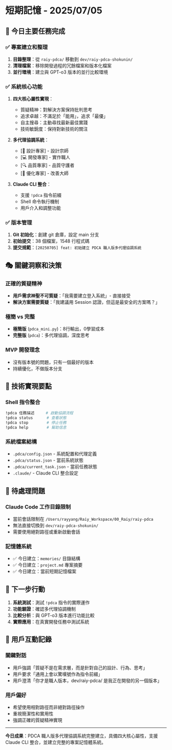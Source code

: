 # 短期記憶 - 2025/07/05

## 🎯 今日主要任務完成

### ✅ 專案建立和整理
1. **目錄整理**：從 `raiy-pdca/` 移動到 `dev/raiy-pdca-shokunin/`
2. **清理檔案**：移除開發過程的冗餘檔案和版本化檔案
3. **並行環境**：建立與 GPT-o3 版本的並行比較環境

### ✅ 系統核心功能
1. **四大核心屬性實現**：
   - 質疑精神：對解決方案保持批判思考
   - 追求卓越：不滿足於「能用」，追求「最優」  
   - 自主搜尋：主動尋找最新最佳實踐
   - 技術敏銳度：保持對新技術的關注

2. **多代理協調系統**：
   - [🎨 設計專家] - 設計宗師
   - [💻 開發專家] - 實作職人
   - [🔍 品質專家] - 品質守護者
   - [🚀 優化專家] - 改善大師

3. **Claude CLI 整合**：
   - 支援 `!pdca` 指令前綴
   - Shell 命令執行機制
   - 用戶介入和調整功能

### ✅ 版本管理
1. **Git 初始化**：創建 git 倉庫，設定 main 分支
2. **初始提交**：38 個檔案，1548 行程式碼
3. **提交規範**：`[20250705] feat: 初始建立 PDCA 職人版多代理協調系統`

## 🎭 關鍵洞察和決策

### 正確的質疑精神
- **用戶需求神聖不可質疑**：「我需要建立登入系統」- 直接接受
- **解決方案需要質疑**：「我建議用 Session 認證，但這是最安全的方案嗎？」

### 極簡 vs 完整
- **極簡版** (`pdca_mini.py`)：8行輸出，0學習成本
- **完整版** (`pdca`)：多代理協調，深度思考

### MVP 開發理念
- 沒有版本號的問題，只有一個最好的版本
- 持續優化，不做版本分支

## 🔧 技術實現要點

### Shell 指令整合
```bash
!pdca 任務描述     # 啟動協調流程
!pdca status      # 查看狀態
!pdca stop        # 停止任務
!pdca help        # 幫助信息
```

### 系統檔案結構
- `.pdca/config.json` - 系統配置和代理定義
- `.pdca/status.json` - 當前系統狀態
- `.pdca/current_task.json` - 當前任務狀態
- `.claude/` - Claude CLI 整合設定

## 🚧 待處理問題

### Claude Code 工作目錄限制
- 當前會話限制在 `/Users/rayyang/Raiy_Workspace/00_Raiy/raiy-pdca`
- 無法直接切換到 `dev/raiy-pdca-shokunin/`
- 需要使用絕對路徑或重新啟動會話

### 記憶體系統
- ✅ 今日建立：`memories/` 目錄結構
- ✅ 今日建立：`project.md` 專案摘要
- ✅ 今日建立：當前短期記憶檔案

## 🎯 下一步行動

1. **系統測試**：測試 `!pdca` 指令的實際運作
2. **功能驗證**：確認多代理協調機制
3. **比較分析**：與 GPT-o3 版本進行功能比較
4. **實際應用**：在真實開發任務中測試系統

## 💬 用戶互動記錄

### 關鍵對話
- 用戶強調「質疑不是在需求層，而是針對自己的設計、行為、思考」
- 用戶要求「通用上會以驚嘆號作為指令前綴」
- 用戶澄清「你才是職人版本，dev/raiy-pdca/ 是我正在開發的另一個版本」

### 用戶偏好
- 希望使用相對路徑而非絕對路徑操作
- 重視簡潔性和實用性
- 強調正確的質疑精神實現

---

**今日成果**：PDCA 職人版多代理協調系統完整建立，具備四大核心屬性，支援 Claude CLI 整合，並建立完整的專案記憶體系統。